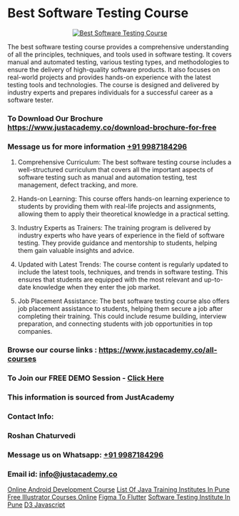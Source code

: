 # Best Software Testing Course

<p align="center">
  <a href="https://justacademy.co/program-detail/software-testing">
    <img src="https://justacademy.co/storage2/program_images/1704700438.webp" alt="Best Software Testing Course">
  </a>
</p>


The best software testing course provides a comprehensive understanding of all the principles, techniques, and tools used in software testing. It covers manual and automated testing, various testing types, and methodologies to ensure the delivery of high-quality software products. It also focuses on real-world projects and provides hands-on experience with the latest testing tools and technologies. The course is designed and delivered by industry experts and prepares individuals for a successful career as a software tester.
### To Download Our Brochure https://www.justacademy.co/download-brochure-for-free
### Message us for more information [+91 9987184296](https://api.whatsapp.com/send?phone=919987184296)
1) Comprehensive Curriculum: The best software testing course includes a well-structured curriculum that covers all the important aspects of software testing such as manual and automation testing, test management, defect tracking, and more.

2) Hands-on Learning: This course offers hands-on learning experience to students by providing them with real-life projects and assignments, allowing them to apply their theoretical knowledge in a practical setting.

3) Industry Experts as Trainers: The training program is delivered by industry experts who have years of experience in the field of software testing. They provide guidance and mentorship to students, helping them gain valuable insights and advice.

4) Updated with Latest Trends: The course content is regularly updated to include the latest tools, techniques, and trends in software testing. This ensures that students are equipped with the most relevant and up-to-date knowledge when they enter the job market.

5) Job Placement Assistance: The best software testing course also offers job placement assistance to students, helping them secure a job after completing their training. This could include resume building, interview preparation, and connecting students with job opportunities in top companies.

### Browse our course links : https://www.justacademy.co/all-courses 
### To Join our FREE DEMO Session - [Click Here](https://www.justacademy.co/register-for-course-demo)


### This information is sourced from JustAcademy
### Contact Info:
### Roshan Chaturvedi
### Message us on Whatsapp: [+91 9987184296](https://api.whatsapp.com/send?phone=919987184296)
### Email id: [info@justacademy.co](mailto:info@justacademy.co)
                    
[Online Android Development Course](https://www.linkedin.com/pulse/online-android-development-course-justacademy-pune-xijac/)
[List Of Java Training Institutes In Pune](https://www.linkedin.com/pulse/list-java-training-institutes-pune-justacademy-chandigarh-2p9we?trackingId=qfylLmuOUx%2BJqfBQ5EJSVw%3D%3D&lipi=urn%3Ali%3Apage%3Ad_flagship3_company_admin%3BihWdGtFLSGiUoHftbcLC7g%3D%3D)
[Free Illustrator Courses Online](https://medium.com/@akanshapatil/free-illustrator-courses-online-013d4a078a23)
[Figma To Flutter](https://medium.com/@mahi3106/figma-to-flutter-39d7fb0e9558)
[Software Testing Institute In Pune](https://justacademyin.github.io/Articles/Software-Testing-Institute-In-Pune)
[D3 Javascript](https://justacademyin.github.io/Articles/D3-Javascript)
